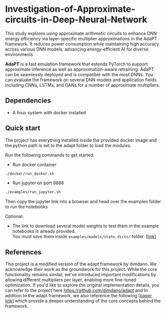 # Investigation-of-Approximate-circuits-in-Deep-Neural-Network
This study explores using approximate arithmetic circuits to enhance DNN energy efficiency via layer-specific multiplier approximations in the AdaPT framework. It reduces power consumption while maintaining high accuracy across various DNN models, advancing energy-efficient AI for diverse environments

**AdaPT** is a fast emulation framework that extends PyTorch to support approximate inference as well as approximation-aware retraining. AdaPT can be seamlessly deployed and is compatible with the most DNNs. You can evaluate the framework on several DNN models and application fields including CNNs, LSTMs, and GANs for a number of approximate multipliers. 

## Dependencies 

* A linux system with docker installed
      
## Quick start 

The project has everything installed inside the provided docker image and the python path is set to the adapt folder to load the modules. 

Run the following commands to get started:

* Run docker container
```bash
./docker/run_docker.sh
``` 

* Run jupyter on port 8888
```bash
./examples/run_jupyter.sh
``` 
Then copy the jupyter link into a browser and head over the examples folder to run the notebooks

Optional:
* The link to download several model weights to test them in the example notebooks is already provided. <br />
 You must save them inside ```examples/models/state_dicts/``` folder. [[link]](https://drive.google.com/drive/folders/1HtxlPWGXG6svdHAs197uIirt0yHLo_tC?usp=sharing)


## References
This project is a modified version of the adapt framework by dimdano. We acknowledge their work as the groundwork for this project. While the core functionality remains similar, we've introduced important modifications by allowing different multipliers per layer, enabling more fine-tuned optimization. If you'd like to explore the original implementation details, you can refer to the project here https://github.com/dimdano/adapt and In addition to the adapt framework, we also reference the following [[paper link]](https://ieeexplore.ieee.org/document/9913212) which provide a deeper understanding of the core concepts behind the framework.

